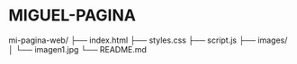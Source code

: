 # MIGUEL-PAGINA
mi-pagina-web/
  ├── index.html
  ├── styles.css
  ├── script.js
  ├── images/
  │    └── imagen1.jpg
  └── README.md
